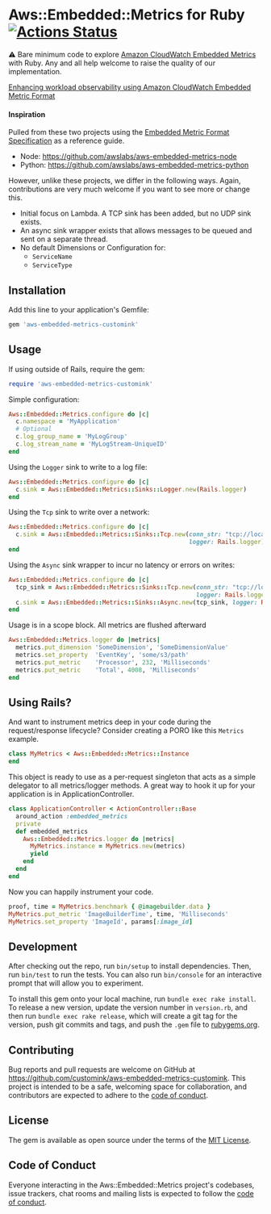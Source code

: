 # Aws::Embedded::Metrics for Ruby [![Actions Status](https://github.com/customink/aws-embedded-metrics-customink/workflows/CI/badge.svg)](https://github.com/customink/aws-embedded-metrics-customink/actions)

⚠️ Bare minimum code to explore [Amazon CloudWatch Embedded Metrics](https://docs.aws.amazon.com/AmazonCloudWatch/latest/monitoring/CloudWatch_Embedded_Metric_Format.html) with Ruby. Any and all help welcome to raise the quality of our implementation.

[Enhancing workload observability using Amazon CloudWatch Embedded Metric Format](https://awsfeed.com/whats-new/management-tools/enhancing-workload-observability-using-amazon-cloudwatch-embedded-metric-format)

#### Inspiration

Pulled from these two projects using the [Embedded Metric Format Specification](https://docs.aws.amazon.com/AmazonCloudWatch/latest/monitoring/CloudWatch_Embedded_Metric_Format_Manual.html) as a reference guide.

* Node: https://github.com/awslabs/aws-embedded-metrics-node
* Python: https://github.com/awslabs/aws-embedded-metrics-python

However, unlike these projects, we differ in the following ways. Again, contributions are very much welcome if you want to see more or change this.

* Initial focus on Lambda. A TCP sink has been added, but no UDP sink exists.
* An async sink wrapper exists that allows messages to be queued and sent on a separate thread.
* No default Dimensions or Configuration for:
  - `ServiceName`
  - `ServiceType`

## Installation

Add this line to your application's Gemfile:

```ruby
gem 'aws-embedded-metrics-customink'
```
## Usage

If using outside of Rails, require the gem:
```ruby
require 'aws-embedded-metrics-customink'
```

Simple configuration:

```ruby
Aws::Embedded::Metrics.configure do |c|
  c.namespace = 'MyApplication'
  # Optional
  c.log_group_name = 'MyLogGroup'
  c.log_stream_name = 'MyLogStream-UniqueID' 
end
```

Using the `Logger` sink to write to a log file:

```ruby
Aws::Embedded::Metrics.configure do |c|
  c.sink = Aws::Embedded::Metrics::Sinks::Logger.new(Rails.logger)
end
```

Using the `Tcp` sink to write over a network:

```ruby
Aws::Embedded::Metrics.configure do |c|
  c.sink = Aws::Embedded::Metrics::Sinks::Tcp.new(conn_str: "tcp://localhost:25888",
                                                  logger: Rails.logger)
end
```

Using the `Async` sink wrapper to incur no latency or errors on writes:
```ruby
Aws::Embedded::Metrics.configure do |c|
  tcp_sink = Aws::Embedded::Metrics::Sinks::Tcp.new(conn_str: "tcp://localhost:25888",
                                                    logger: Rails.logger)
  c.sink = Aws::Embedded::Metrics::Sinks::Async.new(tcp_sink, logger: Rails.logger, max_queue_size: 1_000)
end
```

Usage is in a scope block. All metrics are flushed afterward

```ruby
Aws::Embedded::Metrics.logger do |metrics|
  metrics.put_dimension 'SomeDimension', 'SomeDimensionValue'
  metrics.set_property  'EventKey', 'some/s3/path'
  metrics.put_metric    'Processor', 232, 'Milliseconds'
  metrics.put_metric    'Total', 4008, 'Milliseconds'
end
```

## Using Rails?

And want to instrument metrics deep in your code during the request/response lifecycle? Consider creating a PORO like this `Metrics` example.

```ruby
class MyMetrics < Aws::Embedded::Metrics::Instance
end
```

This object is ready to use as a per-request singleton that acts as a simple delegator to all metrics/logger methods. A great way to hook it up for your application is in ApplicationController.

```ruby
class ApplicationController < ActionController::Base
  around_action :embedded_metrics
  private
  def embedded_metrics
    Aws::Embedded::Metrics.logger do |metrics|
      MyMetrics.instance = MyMetrics.new(metrics)
      yield
    end
  end
end
```

Now you can happily instrument your code.

```ruby
proof, time = MyMetrics.benchmark { @imagebuilder.data }
MyMetrics.put_metric 'ImageBuilderTime', time, 'Milliseconds'
MyMetrics.set_property 'ImageId', params[:image_id]
```

## Development

After checking out the repo, run `bin/setup` to install dependencies. Then, run `bin/test` to run the tests. You can also run `bin/console` for an interactive prompt that will allow you to experiment.

To install this gem onto your local machine, run `bundle exec rake install`. To release a new version, update the version number in `version.rb`, and then run `bundle exec rake release`, which will create a git tag for the version, push git commits and tags, and push the `.gem` file to [rubygems.org](https://rubygems.org).

## Contributing

Bug reports and pull requests are welcome on GitHub at https://github.com/customink/aws-embedded-metrics-customink. This project is intended to be a safe, welcoming space for collaboration, and contributors are expected to adhere to the [code of conduct](https://github.com/customink/aws-embedded-metrics-customink/blob/master/CODE_OF_CONDUCT.md).

## License

The gem is available as open source under the terms of the [MIT License](https://opensource.org/licenses/MIT).

## Code of Conduct

Everyone interacting in the Aws::Embedded::Metrics project's codebases, issue trackers, chat rooms and mailing lists is expected to follow the [code of conduct](https://github.com/customink/aws-embedded-metrics-customink/blob/master/CODE_OF_CONDUCT.md).
